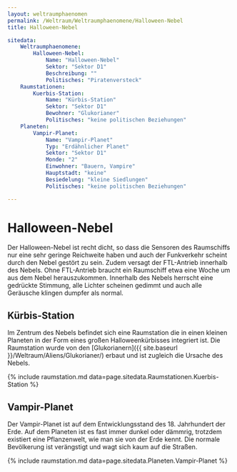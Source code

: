 ```yaml
---
layout: weltraumphaenomen
permalink: /Weltraum/Weltraumphaenomene/Halloween-Nebel
title: Halloween-Nebel

sitedata:
    Weltraumphaenomene:
        Halloween-Nebel:
            Name: "Halloween-Nebel"
            Sektor: "Sektor D1"
            Beschreibung: ""
            Politisches: "Piratenversteck"
    Raumstationen:
        Kuerbis-Station:
            Name: "Kürbis-Station"
            Sektor: "Sektor D1"
            Bewohner: "Glukorianer"
            Politisches: "keine politischen Beziehungen"
    Planeten:
        Vampir-Planet:
            Name: "Vampir-Planet"
            Typ: "Erdähnlicher Planet"
            Sektor: "Sektor D1"
            Monde: "2"
            Einwohner: "Bauern, Vampire"
            Hauptstadt: "keine"
            Besiedelung: "kleine Siedlungen"
            Politisches: "keine politischen Beziehungen"

---
```


# Halloween-Nebel

Der Halloween-Nebel ist recht dicht, so dass die Sensoren des Raumschiffs nur eine sehr geringe Reichweite haben und auch der Funkverkehr scheint durch den Nebel gestört zu sein. Zudem versagt der FTL-Antrieb innerhalb des Nebels. Ohne FTL-Antrieb braucht ein Raumschiff etwa eine Woche um aus dem Nebel herauszukommen. Innerhalb des Nebels herrscht eine gedrückte Stimmung, alle Lichter scheinen gedimmt und auch alle Geräusche klingen dumpfer als normal.

## Kürbis-Station

Im Zentrum des Nebels befindet sich eine Raumstation die in einen kleinen Planeten in der Form eines großen Halloweenkürbisses integriert ist. Die Raumstation wurde von den [Glukorianern]({{ site.baseurl }}/Weltraum/Aliens/Glukorianer/) erbaut und ist zugleich die Ursache des Nebels.

{% include raumstation.md data=page.sitedata.Raumstationen.Kuerbis-Station %}

## Vampir-Planet

Der Vampir-Planet ist auf dem Entwicklungsstand des 18. Jahrhundert der Erde. Auf dem Planeten ist es fast immer dunkel oder dämmrig, trotzdem existiert eine Pflanzenwelt, wie man sie von der Erde kennt. Die normale Bevölkerung ist verängstigt und wagt sich kaum auf die Straßen.

{% include raumstation.md data=page.sitedata.Planeten.Vampir-Planet %}
